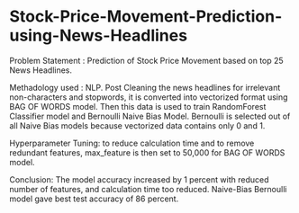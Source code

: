 # Stock-Price-Movement-Prediction-using-News-Headlines

Problem Statement : Prediction of Stock Price Movement based on top 25 News Headlines.

Methadology used : NLP. Post Cleaning the news headlines for irrelevant non-characters and stopwords, it is converted into vectorized format using BAG OF WORDS model. Then this data is used to train RandomForest Classifier model and Bernoulli Naive Bias Model.
                   Bernoulli is selected out of all Naive Bias models because vectorized data contains only 0 and 1. 
                   
Hyperparameter Tuning: to reduce calculation time and to remove redundant features, max_feature is then set to 50,000 for BAG OF WORDS model.

Conclusion: The model accuracy increased by 1 percent with reduced number of features, and calculation time too reduced. Naive-Bias Bernoulli model gave best test accuracy of 86 percent.
